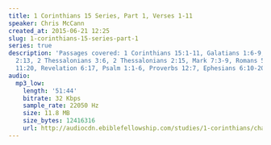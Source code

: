 ```yaml
---
title: 1 Corinthians 15 Series, Part 1, Verses 1-11
speaker: Chris McCann
created_at: 2015-06-21 12:25
slug: 1-corinthians-15-series-part-1
series: true
description: 'Passages covered: 1 Corinthians 15:1-11, Galatians 1:6-9, 1 Thessalonians
  2:13, 2 Thessalonians 3:6, 2 Thessalonians 2:15, Mark 7:3-9, Romans 5:2, Romans
  11:20, Revelation 6:17, Psalm 1:1-6, Proverbs 12:7, Ephesians 6:10-20, 1 John 4:17.'
audio:
  mp3_low:
    length: '51:44'
    bitrate: 32 Kbps
    sample_rate: 22050 Hz
    size: 11.8 MB
    size_bytes: 12416316
    url: http://audiocdn.ebiblefellowship.com/studies/1-corinthians/chapter-15/2015.06.21_McCann_-_1_Corinthians_15_Series_Part_1.mp3
---
```


